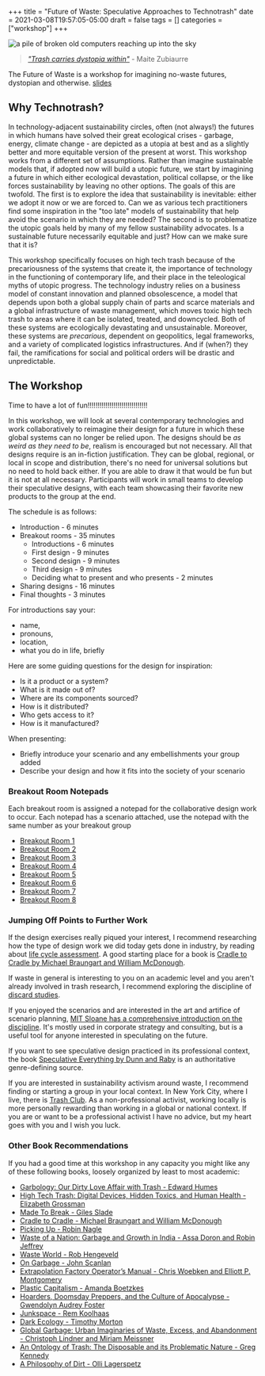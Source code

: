 +++
title = "Future of Waste: Speculative Approaches to Technotrash"
date = 2021-03-08T19:57:05-05:00
draft = false
tags = []
categories = ["workshop"]
+++

![a pile of broken old computers reaching up into the sky](https://www.nydailynews.com/resizer/R-GQ_CYAjlzQmQYNhodvW5v66c4=/800x532/top/arc-anglerfish-arc2-prod-tronc.s3.amazonaws.com/public/KAF6MGZ24CWIPAUNCEOWPJANCA.jpg)

> [_"Trash carries dystopia within"_](https://books.google.com/books?id=gbo0CwAAQBAJ&pg=PA17&lpg=PA17&dq=%22Trash+carries+dystopia+within%22&source=bl&ots=CMRP9kjyrh&sig=ACfU3U1JPcO-sfHQ_Rmn6Bcrsq8V4rcXZg&hl=en&sa=X&ved=2ahUKEwipwpvSq6zvAhWGVN8KHV6aCb0Q6AEwAHoECAUQAw#v=onepage&q=%22Trash%20carries%20dystopia%20within%22&f=false) - Maite Zubiaurre

The Future of Waste is a workshop for imagining no-waste futures, dystopian and otherwise.
[slides](https://www.dropbox.com/s/zrlhy0y38lc0wyk/futureofwastemarch132021.pptx?dl=0)

 ## Why Technotrash?
In technology-adjacent sustainability circles, often (not always!) the futures in which humans have solved their great ecological crises - garbage, energy, climate change - are depicted as a utopia at best and as a slightly better and more equitable version of the present at worst. This workshop works from a different set of assumptions. Rather than imagine sustainable models that, if adopted now will build a utopic future, we start by imagining a future in which either ecological devastation, political collapse, or the like forces sustainability by leaving no other options. The goals of this are twofold. The first is to explore the idea that sustainability is inevitable: either we adopt it now or we are forced to. Can we as various tech practitioners find some inspiration in the "too late" models of sustainability that help avoid the scenario in which they are needed? The second is to problematize the utopic goals held by many of my fellow sustainability advocates. Is a sustainable future necessarily equitable and just? How can we make sure that it is?

This workshop specifically focuses on high tech trash because of the precariousness of the systems that create it, the importance of technology in the functioning of contemporary life, and their place in the teleological myths of utopic progress. The technology industry relies on a business model of constant innovation and planned obsolescence, a model that depends upon both a global supply chain of parts and scarce materials and a global infrastructure of waste management, which moves toxic high tech trash to areas where it can be isolated, treated, and downcycled. Both of these systems are ecologically devastating and unsustainable. Moreover, these systems are _precarious_, dependent on geopolitics, legal frameworks, and a variety of complicated logistics infrastructures. And if (when?) they fail, the ramifications for social and political orders will be drastic and unpredictable. 

## The Workshop

Time to have a lot of fun!!!!!!!!!!!!!!!!!!!!!!!!!!!!!!

In this workshop, we will look at several contemporary technologies and work collaboratively to reimagine their design for a future in which these global systems can no longer be relied upon. The designs should be _as weird as they need to be_, realism is encouraged but not necessary. All that designs require is an in-fiction justification. They can be global, regional, or local in scope and distribution, there's no need for universal solutions but no need to hold back either. If you are able to draw it that would be fun but it is not at all necessary. Participants will work in small teams to develop their speculative designs, with each team showcasing their favorite new products to the group at the end.

The schedule is as follows:
* Introduction - 6 minutes
* Breakout rooms - 35 minutes
	* Introductions - 6 minutes
	* First design - 9 minutes
	* Second design - 9 minutes
	* Third design - 9 minutes
	* Deciding what to present and who presents - 2 minutes
* Sharing designs - 16 minutes
* Final thoughts - 3 minutes

For introductions say your:
* name, 
* pronouns, 
* location,  
* what you do in life, briefly


Here are some guiding questions for the design for inspiration:
* Is it a product or a system?
* What is it made out of?
* Where are its components sourced?
* How is it distributed?
* Who gets access to it?
* How is it manufactured?
	

When presenting:
*	Briefly introduce your scenario and any embellishments your group added
*	Describe your design and how it fits into the society of your scenario
	
   
 ### Breakout Room Notepads
 Each breakout room is assigned a notepad for the collaborative design work to occur. Each notepad has a scenario attached, use the notepad with the same number as your breakout group
* [Breakout Room 1](https://pad.riseup.net/p/future-of-waste-1)
* [Breakout Room 2](https://pad.riseup.net/p/future-of-waste-2)
* [Breakout Room 3](https://pad.riseup.net/p/future-of-waste-3)
* [Breakout Room 4](https://pad.riseup.net/p/future-of-waste-4)
* [Breakout Room 5](https://pad.riseup.net/p/future-of-waste-5)
* [Breakout Room 6](https://pad.riseup.net/p/future-of-waste-6)
* [Breakout Room 7](https://pad.riseup.net/p/future-of-waste-7)
* [Breakout Room 8](https://pad.riseup.net/p/future-of-waste-8)



### Jumping Off Points to Further Work
If the design exercises really piqued your interest, I recommend researching how the type of design work we did today gets done in industry, by reading about [life cycle assessment](https://en.wikipedia.org/wiki/Life-cycle_assessment). A good starting place for a book is [Cradle to Cradle by Michael Braungart and William McDonough](https://mcdonough.com/writings/cradle-cradle-remaking-way-make-things/). 

If waste in general is interesting to you on an academic level and you aren't already involved in trash research, I recommend exploring the discipline of [discard studies](https://discardstudies.com/).

If you enjoyed the scenarios and are interested in the art and artifice of scenario planning, [MIT Sloane has a comprehensive introduction on the discipline](https://sloanreview.mit.edu/article/scenario-planning-a-tool-for-strategic-thinking/). It's mostly used in corporate strategy and consulting, but is a useful tool for anyone interested in speculating on the future. 

If you want to see speculative design practiced in its professional context, the book [Speculative Everything by Dunn and Raby](https://mitpress.mit.edu/books/speculative-everything) is an authoritative genre-defining source.

If you are interested in sustainability activism around waste, I recommend finding or starting a group in your local context. In New York City, where I live, there is [Trash Club](https://trashclub.online/). As a non-professional activist, working locally is more personally rewarding than working in a global or national context. If you are or want to be a professional activist I have no advice, but my heart goes with you and I wish you luck.

### Other Book Recommendations
If you had a good time at this workshop in any capacity you might like any of these following books, loosely organized by least to most academic:

 * [Garbology: Our Dirty Love Affair with Trash - Edward Humes](http://www.edwardhumes.com/garbology)
 * [High Tech Trash: Digital Devices, Hidden Toxics, and Human Health - Elizabeth Grossman](https://islandpress.org/books/high-tech-trash)
 * [Made To Break - Giles Slade](https://www.hup.harvard.edu/catalog.php?isbn=9780674025721)
 * [Cradle to Cradle - Michael Braungart and William McDonough](https://mcdonough.com/writings/cradle-cradle-remaking-way-make-things/)
 *  [Picking Up - Robin Nagle](https://us.macmillan.com/books/9780374534271)
* [Waste of a Nation: Garbage and Growth in India - Assa Doron and Robin Jeffrey](https://www.hup.harvard.edu/catalog.php?isbn=9780674980600)
* [Waste World - Rob Hengeveld](https://press.uchicago.edu/ucp/books/book/chicago/W/bo12262705.html)
* [On Garbage - John Scanlan](https://press.uchicago.edu/ucp/books/book/distributed/O/bo3534940.html)
* [Extrapolation Factory Operator’s Manual - Chris Woebken and Elliott P. Montgomery](https://extrapolationfactory.com/Operator-s-Manual)
* [Plastic Capitalism - Amanda Boetzkes](https://mitpress.mit.edu/books/plastic-capitalism)
* [Hoarders, Doomsday Preppers, and the Culture of Apocalypse - Gwendolyn Audrey Foster](https://www.palgrave.com/gp/book/9781137469403)
* [Junkspace - Rem Koolhaas](https://oma.eu/publications/junkspace)
* [Dark Ecology - Timothy Morton](http://cup.columbia.edu/book/dark-ecology/9780231177528)
* [Global Garbage: Urban Imaginaries of Waste, Excess, and Abandonment - Christoph Lindner and Miriam Meissner](https://www.routledge.com/Global-Garbage-Urban-imaginaries-of-waste-excess-and-abandonment/Lindner-Meissner/p/book/9781138546455)
* [An Ontology of Trash: The Disposable and its Problematic Nature - Greg Kennedy](https://www.sunypress.edu/p-4385-an-ontology-of-trash.aspx)
* [A Philosophy of Dirt - Olli Lagerspetz](https://press.uchicago.edu/ucp/books/book/distributed/P/bo28433634.html)